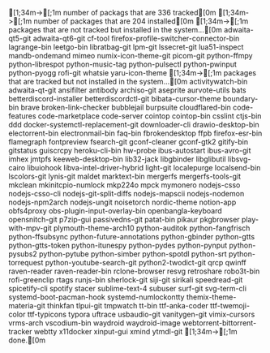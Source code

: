   [1;34m->[;1m number of packags that are 336 tracked[0m
  [1;34m->[;1m number of packages that are 204 installed[0m
  [1;34m->[;1m packages that are not tracked but installed in the system...[0m
adwaita-qt5-git
adwaita-qt6-git
cf-tool
firefox-profile-switcher-connector-bin
lagrange-bin
leetgo-bin
libratbag-git
lpm-git
lssecret-git
lua51-inspect
mandb-ondemand
mimeo
numix-icon-theme-git
picom-git
python-ffmpy
python-librespot
python-music-tag
python-pulsectl
python-pwinput
python-pyogg
rofi-git
whatsie
yaru-icon-theme
  [1;34m->[;1m packages that are tracked but not installed in the system...[0m
activitywatch-bin
adwaita-qt-git
ansifilter
antibody
archiso-git
aseprite
aurvote-utils
bats
betterdiscord-installer
betterdiscordctl-git
bibata-cursor-theme
boundary-bin
brave
broken-link-checker
bubblejail
burpsuite
cloudflared-bin
code-features
code-marketplace
code-server
cointop
cointop-bin
csslint
ctjs-bin
ddd
docker-systemctl-replacement-git
downloader-cli
drawio-desktop-bin
electorrent-bin
electronmail-bin
faq-bin
fbrokendesktop
ffpb
firefox-esr-bin
flamegraph
fontpreview
fsearch-git
gconf-cleaner
gconf-gtk2
gitify-bin
gitstatus
guiscrcpy
heroku-cli-bin
hw-probe
ibus-autostart
ibus-avro-git
imhex
jmtpfs
keeweb-desktop-bin
lib32-jack
libgbinder
libglibutil
libsvg-cairo
libuiohook
libva-intel-driver-hybrid
light-git
localepurge
localsend-bin
lscolors-git
lynis-git
maldet
marktext-bin
mergerfs
mergerfs-tools-git
mkclean
mkinitcpio-numlock
mkp224o
mpck
mymonero
nodejs-csso
nodejs-csso-cli
nodejs-git-split-diffs
nodejs-mapscii
nodejs-nodemon
nodejs-npm2arch
nodejs-ungit
noisetorch
nordic-theme
notion-app
obfs4proxy
obs-plugin-input-overlay-bin
openbangla-keyboard
opensnitch-git
p7zip-gui
passivedns-git
patat-bin
pikaur
pkgbrowser
play-with-mpv-git
plymouth-theme-arch10
python-auditok
python-fangfrisch
python-ffsubsync
python-future-annotations
python-gbinder
python-gtts
python-gtts-token
python-itunespy
python-pydes
python-pynput
python-pysubs2
python-pytube
python-simber
python-spotdl
python-srt
python-torrequest
python-youtube-search-git
python2-twodict-git
qrcp
qwinff
raven-reader
raven-reader-bin
rclone-browser
resvg
retroshare
robo3t-bin
rofi-greenclip
rtags
runjs-bin
sherlock-git
siji-git
sirikali
speedread-git
spicetify-cli
spotify
stacer
sublime-text-4
subuser
surf-git
svg-term-cli
systemd-boot-pacman-hook
systemd-numlockontty
themix-theme-materia-git
thinkfan
tlpui-git
tmpwatch
tt-bin
ttf-anka-coder
ttf-twemoji-color
ttf-typicons
typora
uftrace
usbaudio-git
vanitygen-git
vimix-cursors
vrms-arch
vscodium-bin
waydroid
waydroid-image
webtorrent-bittorrent-tracker
webtty
x11docker
xinput-gui
xmind
ytmdl-git
  [1;34m->[;1m done.[0m

